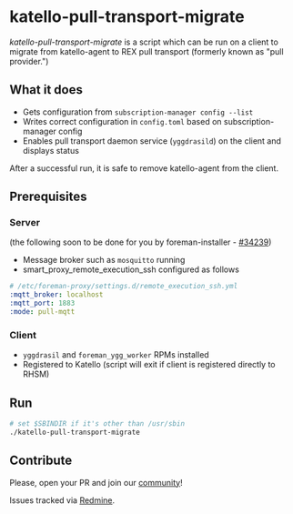 # katello-pull-transport-migrate

_katello-pull-transport-migrate_ is a script which can be run on a client to migrate from katello-agent to REX pull transport (formerly known as "pull provider.")

## What it does
* Gets configuration from `subscription-manager config --list`
* Writes correct configuration in `config.toml` based on subscription-manager config
* Enables pull transport daemon service (`yggdrasild`) on the client and displays status

After a successful run, it is safe to remove katello-agent from the client.

## Prerequisites

### Server
(the following soon to be done for you by foreman-installer - [#34239](https://projects.theforeman.org/issues/34239))

* Message broker such as `mosquitto` running
* smart_proxy_remote_execution_ssh configured as follows
```yaml
# /etc/foreman-proxy/settings.d/remote_execution_ssh.yml
:mqtt_broker: localhost
:mqtt_port: 1883
:mode: pull-mqtt
```

### Client
* `yggdrasil` and `foreman_ygg_worker` RPMs installed
* Registered to Katello (script will exit if client is registered directly to RHSM)

## Run

```sh
# set $SBINDIR if it's other than /usr/sbin
./katello-pull-transport-migrate
```

## Contribute

Please, open your PR and join our [community](https://theforeman.org/contribute.html)!

Issues tracked via [Redmine](https://projects.theforeman.org/projects/foreman_remote_execution).